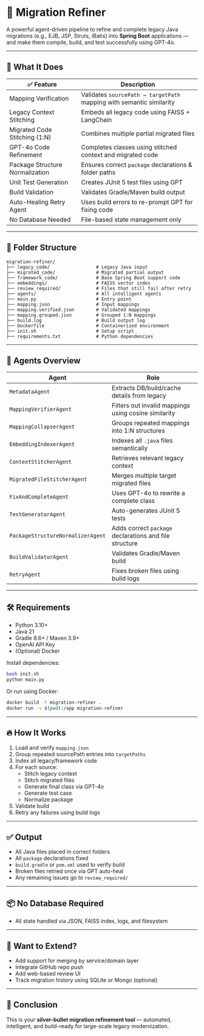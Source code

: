 # 🧠 Migration Refiner 

A powerful agent-driven pipeline to refine and complete legacy Java migrations (e.g., EJB, JSP, Struts, iBatis) into **Spring Boot** applications — and make them compile, build, and test successfully using GPT-4o.

---

## 🚀 What It Does

| ✅ Feature                             | Description |
|---------------------------------------|-------------|
| Mapping Verification                  | Validates `sourcePath → targetPath` mapping with semantic similarity |
| Legacy Context Stitching              | Embeds all legacy code using FAISS + LangChain |
| Migrated Code Stitching (1:N)         | Combines multiple partial migrated files |
| GPT-4o Code Refinement                | Completes classes using stitched context and migrated code |
| Package Structure Normalization       | Ensures correct `package` declarations & folder paths |
| Unit Test Generation                  | Creates JUnit 5 test files using GPT |
| Build Validation                      | Validates Gradle/Maven build output |
| Auto-Healing Retry Agent              | Uses build errors to re-prompt GPT for fixing code |
| No Database Needed                    | File-based state management only |

---

## 📂 Folder Structure

```
migration-refiner/
├── legacy_code/                 # Legacy Java input
├── migrated_code/               # Migrated partial output
├── framework_code/              # Base Spring Boot support code
├── embeddings/                  # FAISS vector index
├── review_required/             # Files that still fail after retry
├── agents/                      # All intelligent agents
├── main.py                      # Entry point
├── mapping.json                 # Input mappings
├── mapping.verified.json        # Validated mappings
├── mapping.grouped.json         # Grouped 1:N mappings
├── build.log                    # Build output log
├── Dockerfile                   # Containerized environment
├── init.sh                      # Setup script
├── requirements.txt             # Python dependencies
```

---

## 🧠 Agents Overview

| Agent                          | Role |
|-------------------------------|------|
| `MetadataAgent`               | Extracts DB/build/cache details from legacy |
| `MappingVerifierAgent`        | Filters out invalid mappings using cosine similarity |
| `MappingCollapserAgent`       | Groups repeated mappings into 1:N structures |
| `EmbeddingIndexerAgent`       | Indexes all `.java` files semantically |
| `ContextStitcherAgent`        | Retrieves relevant legacy context |
| `MigratedFileStitcherAgent`   | Merges multiple target migrated files |
| `FixAndCompleteAgent`         | Uses GPT-4o to rewrite a complete class |
| `TestGeneratorAgent`          | Auto-generates JUnit 5 tests |
| `PackageStructureNormalizerAgent` | Adds correct `package` declarations and file structure |
| `BuildValidatorAgent`         | Validates Gradle/Maven build |
| `RetryAgent`                  | Fixes broken files using build logs |

---

## 🛠 Requirements

- Python 3.10+
- Java 21
- Gradle 8.6+ / Maven 3.9+
- OpenAI API Key
- (Optional) Docker

Install dependencies:

```bash
bash init.sh
python main.py
```

Or run using Docker:

```bash
docker build -t migration-refiner .
docker run -v $(pwd):/app migration-refiner
```

---

## 🔥 How It Works

1. Load and verify `mapping.json`
2. Group repeated sourcePath entries into `targetPaths`
3. Index all legacy/framework code
4. For each source:
   - Stitch legacy context
   - Stitch migrated files
   - Generate final class via GPT-4o
   - Generate test case
   - Normalize package
5. Validate build
6. Retry any failures using build logs

---

## ✅ Output

- All Java files placed in correct folders
- All `package` declarations fixed
- `build.gradle` or `pom.xml` used to verify build
- Broken files retried once via GPT auto-heal
- Any remaining issues go to `review_required/`

---

## 📦 No Database Required

- All state handled via JSON, FAISS index, logs, and filesystem

---

## 📌 Want to Extend?

- Add support for merging by service/domain layer
- Integrate GitHub repo push
- Add web-based review UI
- Track migration history using SQLite or Mongo (optional)

---

## 🏁 Conclusion

This is your **silver-bullet migration refinement tool** — automated, intelligent, and build-ready for large-scale legacy modernization.

